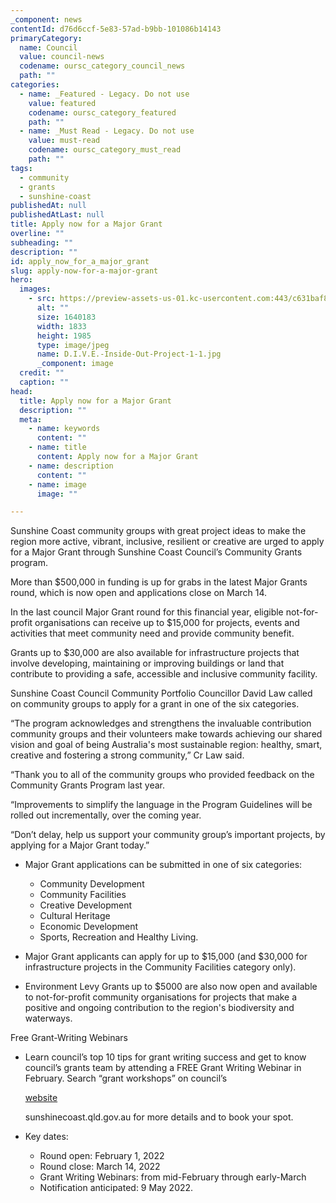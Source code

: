 ```yaml
---
_component: news
contentId: d76d6ccf-5e83-57ad-b9bb-101086b14143
primaryCategory:
  name: Council
  value: council-news
  codename: oursc_category_council_news
  path: ""
categories:
  - name: _Featured - Legacy. Do not use
    value: featured
    codename: oursc_category_featured
    path: ""
  - name: _Must Read - Legacy. Do not use
    value: must-read
    codename: oursc_category_must_read
    path: ""
tags:
  - community
  - grants
  - sunshine-coast
publishedAt: null
publishedAtLast: null
title: Apply now for a Major Grant
overline: ""
subheading: ""
description: ""
id: apply_now_for_a_major_grant
slug: apply-now-for-a-major-grant
hero:
  images:
    - src: https://preview-assets-us-01.kc-usercontent.com:443/c631baf8-1b46-001f-580c-d0001b68b4a8/3ee0c602-4669-497c-be92-bcdd273f8bf9/D.I.V.E.-Inside-Out-Project-1-1.jpg
      alt: ""
      size: 1640183
      width: 1833
      height: 1985
      type: image/jpeg
      name: D.I.V.E.-Inside-Out-Project-1-1.jpg
      _component: image
  credit: ""
  caption: ""
head:
  title: Apply now for a Major Grant
  description: ""
  meta:
    - name: keywords
      content: ""
    - name: title
      content: Apply now for a Major Grant
    - name: description
      content: ""
    - name: image
      image: ""

---
```

Sunshine Coast community groups with great project ideas to make the region more active, vibrant, inclusive, resilient or creative are urged to apply for a Major Grant through Sunshine Coast Council’s Community Grants program.

More than $500,000 in funding is up for grabs in the latest Major Grants round, which is now open and applications close on March 14.

In the last council Major Grant round for this financial year, eligible not-for-profit organisations can receive up to $15,000 for projects, events and activities that meet community need and provide community benefit.

Grants up to $30,000 are also available for infrastructure projects that involve developing, maintaining or improving buildings or land that contribute to providing a safe, accessible and inclusive community facility.  

Sunshine Coast Council Community Portfolio Councillor David Law called on community groups to apply for a grant in one of the six categories.

“The program acknowledges and strengthens the invaluable contribution community groups and their volunteers make towards achieving our shared vision and goal of being Australia's most sustainable region: healthy, smart, creative and fostering a strong community,” Cr Law said.

“Thank you to all of the community groups who provided feedback on the Community Grants Program last year.

“Improvements to simplify the language in the Program Guidelines will be rolled out incrementally, over the coming year.

“Don’t delay, help us support your community group’s important projects, by applying for a Major Grant today.”

*   Major Grant applications can be submitted in one of six categories: 

    *   Community Development
    *   Community Facilities
    *   Creative Development
    *   Cultural Heritage
    *   Economic Development
    *   Sports, Recreation and Healthy Living.

*   Major Grant applicants can apply for up to $15,000 (and $30,000 for infrastructure projects in the Community Facilities category only).

*   Environment Levy Grants up to $5000 are also now open and available to not-for-profit community organisations for projects that make a positive and ongoing contribution to the region's biodiversity and waterways.

Free Grant-Writing Webinars

*   Learn council’s top 10 tips for grant writing success and get to know council’s grants team by attending a FREE Grant Writing Webinar in February. Search “grant workshops” on council’s

    [website](https://www.sunshinecoast.qld.gov.au/Living-and-Community/Grants-and-Funding/Help-and-Resources/Grant-Workshops)


    sunshinecoast.qld.gov.au for more details and to book your spot.

*   Key dates:

    *   Round open: February 1, 2022
    *   Round close: March 14, 2022
    *   Grant Writing Webinars: from mid-February through early-March
    *   Notification anticipated: 9 May 2022.
